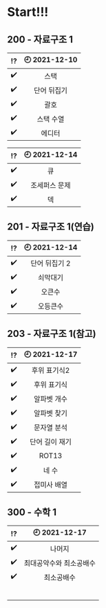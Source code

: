 # Start!!!
## 200 - 자료구조 1
|:interrobang:|:clock9: 2021-12-10|
|:-:|:-:|
| :heavy_check_mark: | 스택 |
| :heavy_check_mark: | 단어 뒤집기 |
| :heavy_check_mark: | 괄호 |
| :heavy_check_mark: | 스택 수열 |
| :heavy_check_mark: | 에디터 |

|:interrobang:|:clock9: 2021-12-14|
|:-:|:-:|
| :heavy_check_mark: | 큐 |
| :heavy_check_mark: | 조세퍼스 문제 |
| :heavy_check_mark: | 덱 |\\
## 201 - 자료구조 1(연습)
|:interrobang:|:clock9: 2021-12-14|
|:-:|:-:|
| :heavy_check_mark: | 단어 뒤집기 2 |
| :heavy_check_mark: | 쇠막대기 |
| :heavy_check_mark: | 오큰수 |
| :heavy_check_mark: | 오등큰수 |
## 203 - 자료구조 1(참고)
|:interrobang:|:clock9: 2021-12-17|
|:-:|:-:|
| :heavy_check_mark: | 후위 표기식2 |
| :heavy_check_mark: | 후위 표기식 |
| :heavy_check_mark: | 알파벳 개수 |
| :heavy_check_mark: | 알파벳 찾기 |
| :heavy_check_mark: | 문자열 분석 |
| :heavy_check_mark: | 단어 길이 재기 |
| :heavy_check_mark: | ROT13 |
| :heavy_check_mark: | 네 수 |
| :heavy_check_mark: | 접미사 배열 |
## 300 - 수학 1
|:interrobang:|:clock9: 2021-12-17|
|:-:|:-:|
| :heavy_check_mark: | 나머지 |
| :heavy_check_mark: | 최대공약수와 최소공배수 |
| :heavy_check_mark: | 최소공배수 |
|  |  |
|  |  |
|  |  |
|  |  |
|  |  |
|  |  |